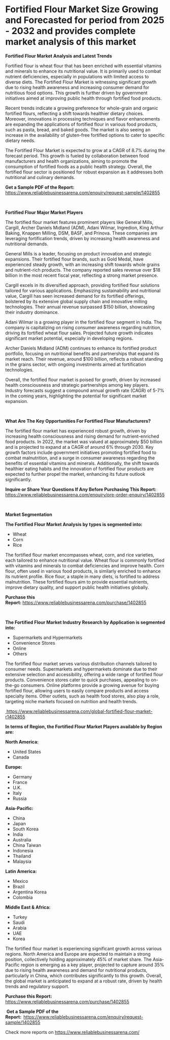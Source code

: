 <p><h1>Fortified Flour Market Size Growing and Forecasted for period from 2025 - 2032 and provides complete market analysis of this market</h1></p><p><strong>Fortified Flour Market Analysis and Latest Trends</strong></p>
<p><p>Fortified flour is wheat flour that has been enriched with essential vitamins and minerals to enhance its nutritional value. It is primarily used to combat nutrient deficiencies, especially in populations with limited access to diverse diets. The Fortified Flour Market is witnessing significant growth due to rising health awareness and increasing consumer demand for nutritious food options. This growth is further driven by government initiatives aimed at improving public health through fortified food products.</p><p>Recent trends indicate a growing preference for whole-grain and organic fortified flours, reflecting a shift towards healthier dietary choices. Moreover, innovations in processing techniques and flavor enhancements are expanding the applications of fortified flour in various food products, such as pasta, bread, and baked goods. The market is also seeing an increase in the availability of gluten-free fortified options to cater to specific dietary needs.</p><p>The Fortified Flour Market is expected to grow at a CAGR of 8.7% during the forecast period. This growth is fueled by collaboration between food manufacturers and health organizations, aiming to promote the consumption of fortified foods as a public health strategy. Overall, the fortified flour sector is positioned for robust expansion as it addresses both nutritional and culinary demands.</p></p>
<p><strong>Get a Sample PDF of the Report:&nbsp;</strong> <a href="https://www.reliablebusinessarena.com/enquiry/request-sample/1402855?utm_campaign=2146&utm_medium=2&utm_source=Github&utm_content=ia&utm_term=28032025&utm_id=fortified-flour">https://www.reliablebusinessarena.com/enquiry/request-sample/1402855</a></p>
<p>&nbsp;</p>
<p><strong>Fortified Flour Major Market Players</strong></p>
<p><p>The fortified flour market features prominent players like General Mills, Cargill, Archer Daniels Midland (ADM), Adani Wilmar, Ingredion, King Arthur Baking, Knappen Milling, DSM, BASF, and Prinova. These companies are leveraging fortification trends, driven by increasing health awareness and nutritional demands.</p><p>General Mills is a leader, focusing on product innovation and strategic expansions. Their fortified flour brands, such as Gold Medal, have experienced steady growth, with an increasing shift towards whole grains and nutrient-rich products. The company reported sales revenue over $18 billion in the most recent fiscal year, reflecting a strong market presence.</p><p>Cargill excels in its diversified approach, providing fortified flour solutions tailored for various applications. Emphasizing sustainability and nutritional value, Cargill has seen increased demand for its fortified offerings, bolstered by its extensive global supply chain and innovative milling technologies. Their annual revenue surpassed $150 billion, showcasing their industry dominance.</p><p>Adani Wilmar is a growing player in the fortified flour segment in India. The company is capitalizing on rising consumer awareness regarding nutrition, driving its fortified wheat flour sales. Projected future growth indicates significant market potential, especially in developing regions.</p><p>Archer Daniels Midland (ADM) continues to enhance its fortified product portfolio, focusing on nutritional benefits and partnerships that expand its market reach. Their revenue, around $100 billion, reflects a robust standing in the grains sector, with ongoing investments aimed at fortification technologies.</p><p>Overall, the fortified flour market is poised for growth, driven by increased health consciousness and strategic partnerships among key players. Industry forecasts suggest a compound annual growth rate (CAGR) of 5-7% in the coming years, highlighting the potential for significant market expansion.</p></p>
<p>&nbsp;</p>
<p><strong>What Are The Key Opportunities For Fortified Flour Manufacturers?</strong></p>
<p><p>The fortified flour market has experienced robust growth, driven by increasing health consciousness and rising demand for nutrient-enriched food products. In 2022, the market was valued at approximately $50 billion and is projected to expand at a CAGR of around 6% through 2030. Key growth factors include government initiatives promoting fortified food to combat malnutrition, and a surge in consumer awareness regarding the benefits of essential vitamins and minerals. Additionally, the shift towards healthier eating habits and the innovation of fortified flour products are expected to further propel the market, enhancing its future outlook significantly.</p></p>
<p><strong>Inquire or Share Your Questions If Any Before Purchasing This Report:</strong> <a href="https://www.reliablebusinessarena.com/enquiry/pre-order-enquiry/1402855?utm_campaign=2146&utm_medium=2&utm_source=Github&utm_content=ia&utm_term=28032025&utm_id=fortified-flour">https://www.reliablebusinessarena.com/enquiry/pre-order-enquiry/1402855</a></p>
<p>&nbsp;</p>
<p><strong>Market Segmentation</strong></p>
<p><strong>The Fortified Flour Market Analysis by types is segmented into:</strong></p>
<p><ul><li>Wheat</li><li>Corn</li><li>Rice</li></ul></p>
<p><p>The fortified flour market encompasses wheat, corn, and rice varieties, each tailored to enhance nutritional value. Wheat flour is commonly fortified with vitamins and minerals to combat deficiencies and improve health. Corn flour, often used in various food products, is similarly enriched to enhance its nutrient profile. Rice flour, a staple in many diets, is fortified to address malnutrition. These fortified flours aim to provide essential nutrients, improve dietary quality, and support public health initiatives globally.</p></p>
<p><strong>Purchase this Report:&nbsp;</strong><a href="https://www.reliablebusinessarena.com/purchase/1402855?utm_campaign=2146&utm_medium=2&utm_source=Github&utm_content=ia&utm_term=28032025&utm_id=fortified-flour">https://www.reliablebusinessarena.com/purchase/1402855</a></p>
<p>&nbsp;</p>
<p><strong>The Fortified Flour Market Industry Research by Application is segmented into:</strong></p>
<p><ul><li>Supermarkets and Hypermarkets</li><li>Convenience Stores</li><li>Online</li><li>Others</li></ul></p>
<p><p>The fortified flour market serves various distribution channels tailored to consumer needs. Supermarkets and hypermarkets dominate due to their extensive selection and accessibility, offering a wide range of fortified flour products. Convenience stores cater to quick purchases, appealing to on-the-go consumers. Online platforms provide a growing avenue for buying fortified flour, allowing users to easily compare products and access specialty items. Other outlets, such as health food stores, also play a role, targeting niche markets focused on nutrition and health trends.</p></p>
<p><a href="https://www.reliablebusinessarena.com/global-fortified-flour-market-r1402855?utm_campaign=2146&utm_medium=2&utm_source=Github&utm_content=ia&utm_term=28032025&utm_id=fortified-flour">&nbsp;https://www.reliablebusinessarena.com/global-fortified-flour-market-r1402855</a></p>
<p><strong>In terms of Region, the Fortified Flour Market Players available by Region are:</strong></p>
<p>
    <p> <strong> North America: </strong>
        <ul>
            <li>United States</li>
            <li>Canada</li>
        </ul>
        </p> 
    <p> <strong> Europe: </strong>
        <ul>
            <li>Germany</li>
            <li>France</li>
            <li>U.K.</li>
            <li>Italy</li>
            <li>Russia</li>
        </ul>
        </p> 
    <p> <strong> Asia-Pacific: </strong>
        <ul>
            <li>China</li>
            <li>Japan</li>
            <li>South Korea</li>
            <li>India</li>
            <li>Australia</li>
            <li>China Taiwan</li>
            <li>Indonesia</li>
            <li>Thailand</li>
            <li>Malaysia</li>
        </ul>
        </p> 
    <p> <strong> Latin America: </strong>
        <ul>
            <li>Mexico</li>
            <li>Brazil</li>
            <li>Argentina Korea</li>
            <li>Colombia</li>
        </ul>
        </p> 
    <p> <strong> Middle East & Africa: </strong>
        <ul>
            <li>Turkey</li>
            <li>Saudi</li>
            <li>Arabia</li>
            <li>UAE</li>
            <li>Korea</li>
        </ul>
    </p>
    </p>
<p><p>The fortified flour market is experiencing significant growth across various regions. North America and Europe are expected to maintain a strong position, collectively holding approximately 45% of market share. The Asia-Pacific region is emerging as a key player, projected to capture around 35% due to rising health awareness and demand for nutritional products, particularly in China, which contributes significantly to this growth. Overall, the global market is anticipated to expand at a robust rate, driven by health trends and regulatory support.</p></p>
<p><strong>Purchase this Report: </strong><a href="https://www.reliablebusinessarena.com/purchase/1402855?utm_campaign=2146&utm_medium=2&utm_source=Github&utm_content=ia&utm_term=28032025&utm_id=fortified-flour">https://www.reliablebusinessarena.com/purchase/1402855</a></p>
<p>&nbsp;<strong>Get a Sample PDF of the Report:&nbsp;&nbsp;</strong><a href="https://www.reliablebusinessarena.com/enquiry/request-sample/1402855?utm_campaign=2146&utm_medium=2&utm_source=Github&utm_content=ia&utm_term=28032025&utm_id=fortified-flour">https://www.reliablebusinessarena.com/enquiry/request-sample/1402855</a></p>
<p><strong></strong></p>
<p>Check more reports on <a href="https://www.reliablebusinessarena.com/?utm_campaign=2146&utm_medium=2&utm_source=Github&utm_content=ia&utm_term=28032025&utm_id=fortified-flour">https://www.reliablebusinessarena.com/</a></p>